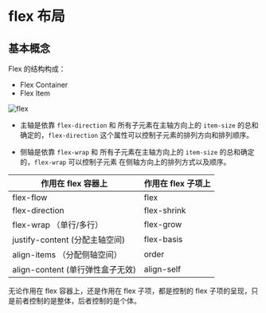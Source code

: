 # flex 布局

## 基本概念

Flex 的结构构成：
- Flex Container 
- Flex Item

![flex](/img/flex.png)


- 主轴是依靠 `flex-direction` 和 所有子元素在主轴方向上的 `item-size` 的总和确定的，`flex-direction` 这个属性可以控制子元素的排列方向和排列顺序。

- 侧轴是依靠 `flex-wrap` 和 所有子元素在主轴方向上的 `item-size` 的总和确定的，`flex-wrap` 可以控制子元素 在侧轴方向上的排列方式以及顺序。

| 作用在 flex 容器上               | 作用在 flex 子项上 |
| -------------------------------- | ------------------ |
| flex-flow                        | flex               |
| flex-direction                   | flex-shrink        |
| flex-wrap （单行/多行）          | flex-grow          |
| justify-content (分配主轴空间)   | flex-basis         |
| align-items （分配侧轴空间）     | order              |
| align-content (单行弹性盒子无效) | align-self         |

无论作用在 flex 容器上，还是作用在 flex 子项，都是控制的 flex 子项的呈现，只是前者控制的是整体，后者控制的是个体。
